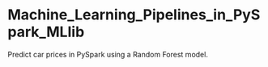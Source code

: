 # Machine_Learning_Pipelines_in_PySpark_MLlib
Predict car prices in PySpark using a Random Forest model.
